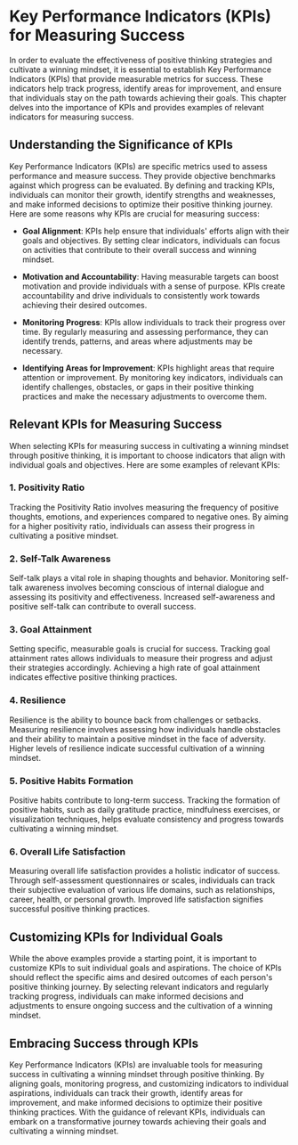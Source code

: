 Key Performance Indicators (KPIs) for Measuring Success
==================================================================

In order to evaluate the effectiveness of positive thinking strategies and cultivate a winning mindset, it is essential to establish Key Performance Indicators (KPIs) that provide measurable metrics for success. These indicators help track progress, identify areas for improvement, and ensure that individuals stay on the path towards achieving their goals. This chapter delves into the importance of KPIs and provides examples of relevant indicators for measuring success.

Understanding the Significance of KPIs
--------------------------------------

Key Performance Indicators (KPIs) are specific metrics used to assess performance and measure success. They provide objective benchmarks against which progress can be evaluated. By defining and tracking KPIs, individuals can monitor their growth, identify strengths and weaknesses, and make informed decisions to optimize their positive thinking journey. Here are some reasons why KPIs are crucial for measuring success:

* **Goal Alignment**: KPIs help ensure that individuals' efforts align with their goals and objectives. By setting clear indicators, individuals can focus on activities that contribute to their overall success and winning mindset.

* **Motivation and Accountability**: Having measurable targets can boost motivation and provide individuals with a sense of purpose. KPIs create accountability and drive individuals to consistently work towards achieving their desired outcomes.

* **Monitoring Progress**: KPIs allow individuals to track their progress over time. By regularly measuring and assessing performance, they can identify trends, patterns, and areas where adjustments may be necessary.

* **Identifying Areas for Improvement**: KPIs highlight areas that require attention or improvement. By monitoring key indicators, individuals can identify challenges, obstacles, or gaps in their positive thinking practices and make the necessary adjustments to overcome them.

Relevant KPIs for Measuring Success
-----------------------------------

When selecting KPIs for measuring success in cultivating a winning mindset through positive thinking, it is important to choose indicators that align with individual goals and objectives. Here are some examples of relevant KPIs:

### 1. Positivity Ratio

Tracking the Positivity Ratio involves measuring the frequency of positive thoughts, emotions, and experiences compared to negative ones. By aiming for a higher positivity ratio, individuals can assess their progress in cultivating a positive mindset.

### 2. Self-Talk Awareness

Self-talk plays a vital role in shaping thoughts and behavior. Monitoring self-talk awareness involves becoming conscious of internal dialogue and assessing its positivity and effectiveness. Increased self-awareness and positive self-talk can contribute to overall success.

### 3. Goal Attainment

Setting specific, measurable goals is crucial for success. Tracking goal attainment rates allows individuals to measure their progress and adjust their strategies accordingly. Achieving a high rate of goal attainment indicates effective positive thinking practices.

### 4. Resilience

Resilience is the ability to bounce back from challenges or setbacks. Measuring resilience involves assessing how individuals handle obstacles and their ability to maintain a positive mindset in the face of adversity. Higher levels of resilience indicate successful cultivation of a winning mindset.

### 5. Positive Habits Formation

Positive habits contribute to long-term success. Tracking the formation of positive habits, such as daily gratitude practice, mindfulness exercises, or visualization techniques, helps evaluate consistency and progress towards cultivating a winning mindset.

### 6. Overall Life Satisfaction

Measuring overall life satisfaction provides a holistic indicator of success. Through self-assessment questionnaires or scales, individuals can track their subjective evaluation of various life domains, such as relationships, career, health, or personal growth. Improved life satisfaction signifies successful positive thinking practices.

Customizing KPIs for Individual Goals
-------------------------------------

While the above examples provide a starting point, it is important to customize KPIs to suit individual goals and aspirations. The choice of KPIs should reflect the specific aims and desired outcomes of each person's positive thinking journey. By selecting relevant indicators and regularly tracking progress, individuals can make informed decisions and adjustments to ensure ongoing success and the cultivation of a winning mindset.

Embracing Success through KPIs
------------------------------

Key Performance Indicators (KPIs) are invaluable tools for measuring success in cultivating a winning mindset through positive thinking. By aligning goals, monitoring progress, and customizing indicators to individual aspirations, individuals can track their growth, identify areas for improvement, and make informed decisions to optimize their positive thinking practices. With the guidance of relevant KPIs, individuals can embark on a transformative journey towards achieving their goals and cultivating a winning mindset.
